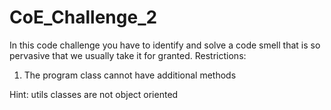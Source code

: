 # CoE_Challenge_2
In this code challenge you have to identify and solve a code smell that is so pervasive that we usually take it for granted.
Restrictions: 
1) The program class cannot have additional methods

Hint: utils classes are not object oriented

